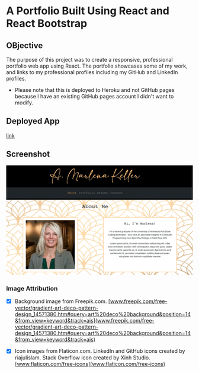 # A Portfolio Built Using React and React Bootstrap

## OBjective

The purpose of this project was to create a responsive, professional portfolio web app using React. The portfolio showcases some of my work, and links to my professional profiles including my GitHub and LinkedIn profiles. 


* Please note that this is deployed to Heroku and not GitHub pages because I have an existing GitHub pages account I didn't want to modify.

## Deployed App
[link](link)

## Screenshot

![Here's a screenshot of the About Me page](./src/components/assets/screenshot.png)


### Image Attribution

- [x] Background image from Freepik.com.
  [www.freepik.com/free-vector/gradient-art-deco-pattern-design_14571380.htm#query=art%20deco%20background&position=14&from_view=keyword&track=ais](www.freepik.com/free-vector/gradient-art-deco-pattern-design_14571380.htm#query=art%20deco%20background&position=14&from_view=keyword&track=ais)

- [x] Icon images from Flaticon.com.
  LinkedIn and GitHub icons created by riajulislam. Stack Overflow icon created by Xinh Studio.
  [www.flaticon.com/free-icons](www.flaticon.com/free-icons)

        